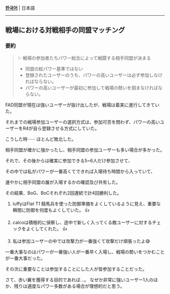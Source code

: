 [**한국어**](001_PvP_Alliance_Matching_Rules_on_the_Battlegrounds__kr.md) | 日本語

---

## 戦場における対戦相手の同盟マッチング

### 要約

> ✨ 戦場の参加者たちパワー総合によって戦闘する相手同盟が決まる
>
> * 同盟の総パワー基準ではない
> * 登録されたユーザーのうち、パワーの高いユーザーは必ず参加しなければならない。
> * パワーの高いユーザーが最初に参加して戦場の勢いを掴まなければならない。



FAD同盟が現在は強いユーザーが抜け出したが、戦場は着実に進行してきていた。

それまでの戦場参加ユーザーの選択方式は、参加可否を問わず、パワーの高いユーザーをR4が自ら登録させる方式にしていた。

こうした時······ ほとんど敗北した。

相手同盟が確かに強かったし、相手同盟の参加ユーザーも多い場合が多かった。



それで、その後からは確実に参加できる5~6人だけ参加させて、

その中では私がパワーが一番高くてできれば入場待ち時間から入っていて、

速やかに相手同盟の誰が入場するかの確認及び共有した。



その結果、BoG、BoCそれぞれ2回連続で計4回勝利した。

1. luffyはFlat T1 騎馬兵を使った防御準備をよくしているように見え、重要な瞬間に防御を何度もよくしていた。 👍

2. calcoは積極的に偵察し、途中で新しく入ってくる敵ユーザーに対するチェックをよくしてくれた。 👍

3. 私は参加ユーザーの中では攻撃力が一番強くて攻撃だけ頑張ったよ😅

   

一番大事なのはパワーが一番強い人が一番早く入場し、戦場の勢いをつかむことが一番大事だった。

その次に重要なことは参加することにした人が皆参加することだった。

さて、赤い翼を獲得する目的であれば...。
なぜか非常に強いユーザー1人のほか、残りは適度なパワー多数がある場合が理想的だと思う。

